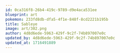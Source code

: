```yaml
---
id: 0ca316f8-26b4-419c-9789-d9e4aca531ee
blueprint: art
pokemon: 233fd8db-dfa5-4f1e-848f-8cd2221b195b
title: Sableye
image: art/302.png
author: 4d8d6ede-5963-429f-9c2f-74b897007e0c
updated_by: 4d8d6ede-5963-429f-9c2f-74b897007e0c
updated_at: 1716491889
---
```

